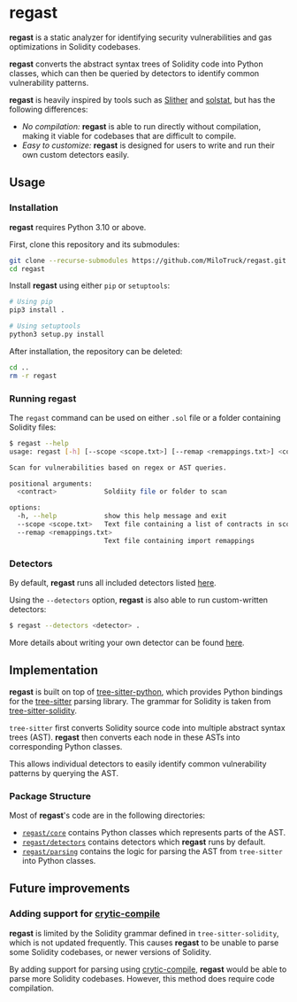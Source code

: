 # regast
**regast** is a static analyzer for identifying security vulnerabilities and gas optimizations in Solidity codebases.

**regast** converts the abstract syntax trees of Solidity code into Python classes, which can then be queried by detectors to identify common vulnerability patterns.

**regast** is heavily inspired by tools such as [Slither](https://github.com/crytic/slither) and [solstat](https://github.com/0xKitsune/solstat), but has the following differences:
* *No compilation:* **regast** is able to run directly without compilation, making it viable for codebases that are difficult to compile.
* *Easy to customize:* **regast** is designed for users to write and run their own custom detectors easily.

## Usage

### Installation
**regast** requires Python 3.10 or above.

First, clone this repository and its submodules:
```sh
git clone --recurse-submodules https://github.com/MiloTruck/regast.git
cd regast
```

Install **regast** using either `pip` or `setuptools`:
```sh
# Using pip
pip3 install .

# Using setuptools
python3 setup.py install
```

After installation, the repository can be deleted:
```sh
cd ..
rm -r regast
```

### Running **regast**
The `regast` command can be used on either `.sol` file or a folder containing Solidity files:
```sh
$ regast --help
usage: regast [-h] [--scope <scope.txt>] [--remap <remappings.txt>] <contract>

Scan for vulnerabilities based on regex or AST queries.

positional arguments:
  <contract>            Soldiity file or folder to scan

options:
  -h, --help            show this help message and exit
  --scope <scope.txt>   Text file containing a list of contracts in scope
  --remap <remappings.txt>
                        Text file containing import remappings
```

### Detectors
By default, **regast** runs all included detectors listed [here]().

Using the `--detectors` option, **regast** is also able to run custom-written detectors:
```sh
$ regast --detectors <detector> .
```

More details about writing your own detector can be found [here]().

## Implementation
**regast** is built on top of [tree-sitter-python](https://github.com/tree-sitter/tree-sitter-python), which provides Python bindings for the [tree-sitter](https://tree-sitter.github.io/tree-sitter/) parsing library. The grammar for Solidity is taken from [tree-sitter-solidity](https://github.com/JoranHonig/tree-sitter-solidity).

`tree-sitter` first converts Solidity source code into multiple abstract syntax trees (AST). **regast** then converts each node in these ASTs into corresponding Python classes.

This allows individual detectors to easily identify common vulnerability patterns by querying the AST.

### Package Structure
Most of **regast**'s code are in the following directories:
* [`regast/core`](https://github.com/MiloTruck/regast/tree/main/regast/core) contains Python classes which represents parts of the AST.
* [`regast/detectors`](https://github.com/MiloTruck/regast/tree/main/regast/detectors) contains detectors which **regast** runs by default.
* [`regast/parsing`](https://github.com/MiloTruck/regast/tree/main/regast/parsing) contains the logic for parsing the AST from `tree-sitter` into Python classes. 

## Future improvements
### Adding support for [crytic-compile](https://github.com/crytic/crytic-compile)
**regast** is limited by the Solidity grammar defined in  `tree-sitter-solidity`, which is not updated frequently. This causes **regast** to be unable to parse some Solidity codebases, or newer versions of Solidity. 

By adding support for parsing using [crytic-compile](https://github.com/crytic/crytic-compile), **regast** would be able to parse more Solidity codebases. However, this method does require code compilation.